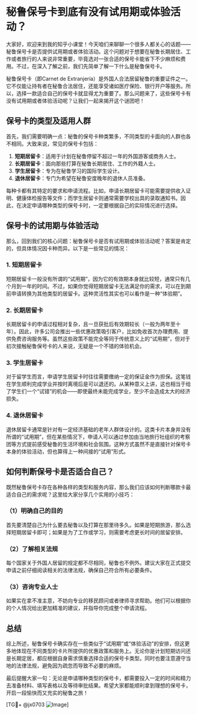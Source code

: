 # 秘鲁保号卡到底有没有试用期或体验活动？

大家好，欢迎来到我的知乎小课堂！今天咱们来聊聊一个很多人都关心的话题——秘鲁保号卡是否提供试用期或者体验活动。这个问题对于想要在秘鲁长期居住、工作或者旅行的人来说非常重要，毕竟选对一张合适的保号卡能省下不少麻烦和费用。不过，在深入了解之前，我们先简单了解一下什么是秘鲁保号卡。

秘鲁保号卡（即Carnet de Extranjería）是外国人合法居留秘鲁的重要证件之一。它不仅能让持有者在秘鲁合法居住，还能享受诸如医疗保险、银行开户等服务。所以，选择一款适合自己的保号卡就显得尤为重要了。那么问题来了，这些保号卡有没有试用期或者体验活动呢？让我们一起来揭开这个谜团吧！

## 保号卡的类型及适用人群

首先，我们需要明确一点：秘鲁的保号卡种类繁多，不同类型的卡面向的人群也各不相同。大致来说，常见的保号卡包括：

1. **短期居留卡**：适用于计划在秘鲁停留不超过一年的外国游客或商务人士。
2. **长期居留卡**：面向那些打算在秘鲁长期居住、工作的外籍人士。
3. **学生居留卡**：专为在秘鲁学习的国际学生设计。
4. **退休居留卡**：专门为希望在秘鲁安度晚年的退休人员准备。

每种卡都有其特定的要求和申请流程。比如，申请长期居留卡可能需要提供收入证明、健康体检报告等文件；而学生居留卡则通常需要学校出具的录取通知书。因此，在决定申请哪种类型的保号卡时，一定要根据自己的实际情况进行选择。

## 保号卡的试用期与体验活动

那么，回到我们的核心问题：秘鲁保号卡是否有试用期或体验活动呢？答案是肯定的，但具体情况因卡种而异。以下是一些常见的情况：

### 1. 短期居留卡
短期居留卡一般没有所谓的“试用期”，因为它的有效期本身就比较短，通常只有几个月到一年的时间。不过，如果你觉得短期居留卡无法满足你的需求，可以在到期前申请转换为其他类型的居留卡。这种灵活性其实也可以看作是一种“体验期”。

### 2. 长期居留卡
长期居留卡的申请过程相对复杂，且一旦获批后有效期较长（一般为两年至十年）。因此，许多公司会推出一些优惠政策吸引客户，比如免收首次办理费用、提供免费咨询服务等。虽然这些政策不能完全等同于传统意义上的“试用期”，但对于初次接触秘鲁保号卡的人来说，无疑是一个不错的体验机会。

### 3. 学生居留卡
对于留学生而言，申请学生居留卡时往往需要缴纳一定的保证金作为担保。这笔钱在学生顺利完成学业并按时离境后是可以退还的。从某种意义上讲，这也相当于给了学生们一个“试错”的机会——即使最终未能完成学业，至少不会造成太大的经济损失。

### 4. 退休居留卡
退休居留卡通常是针对有一定经济基础的老年人群体设计的。这类卡片本身并没有所谓的“试用期”，但在某些情况下，申请人可以通过参加由当地旅行社组织的考察团等方式提前感受秘鲁的生活环境和社会氛围。这种方式虽然不是直接针对保号卡本身的体验活动，但也算得上一种间接的“试用”形式。

## 如何判断保号卡是否适合自己？

既然秘鲁保号卡存在各种各样的类型和服务内容，那么我们应该如何判断哪款卡最适合自己的需求呢？这里给大家分享几个实用的小技巧：

### （1）明确自己的目的
首先要清楚自己为什么要去秘鲁以及打算在那里待多久。如果是短期旅游，那么选择短期居留卡即可；如果是为了工作或学习，则需要考虑更长时间的居留安排。

### （2）了解相关法规
每个国家关于外国人居留的规定都不尽相同，秘鲁也不例外。建议大家在正式提交申请之前仔细阅读相关的法律法规，确保自己符合所有必要条件。

### （3）咨询专业人士
如果实在拿不准主意，不妨向专业的移民顾问或者律师寻求帮助。他们可以根据你的个人情况给出更加精准的建议，并指导你完成整个申请流程。

## 总结

综上所述，秘鲁保号卡确实存在一些类似于“试用期”或“体验活动”的安排，但这更多地体现在不同类型的卡片所提供的优惠政策和服务上。无论你是计划短期访问还是长期定居，都应根据自身需求慎重选择合适的保号卡类型。同时也要注意遵守当地的法律法规，避免因为疏忽而导致不必要的麻烦。

最后提醒大家一句：无论是申请哪种类型的保号卡，都需要投入一定的时间和精力去准备材料、填写表格以及等待审批结果。希望大家都能顺利拿到理想的保号卡，开启一段愉快而又充实的秘鲁之旅！

[TG💪+ @jx0703 ![Image](https://github.com/user-attachments/assets/dbca1d08-cadb-493c-b0ec-ad6f7a83f270)]